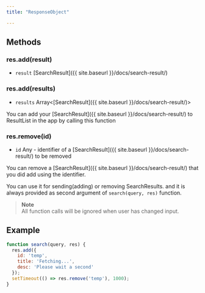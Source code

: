 ```yaml
---
title: "ResponseObject"

---
```


## Methods

### res.add(result)  
  - `result` [SearchResult]({{ site.baseurl }}/docs/search-result/)  
  
### res.add(results)  
  - `results` Array\<[SearchResult]({{ site.baseurl }}/docs/search-result/)\>  

  You can add your [SearchResult]({{ site.baseurl }}/docs/search-result/) to ResultList in the app by calling this function
  
### res.remove(id)  
  - `id` Any - identifier of a [SearchResult]({{ site.baseurl }}/docs/search-result/) to be removed  

  You can remove a [SearchResult]({{ site.baseurl }}/docs/search-result/) that you did add using the identifier.
    

You can use it for sending(adding) or removing SearchResults.
and it is always provided as second argument of `search(query, res)` function.

> **Note**  
> All function calls will be ignored when user has changed input. 

## Example
  
```javascript
function search(query, res) {
  res.add({
    id: 'temp',
    title: 'Fetching...',
    desc: 'Please wait a second'
  });
  setTimeout(() => res.remove('temp'), 1000);
}
```
